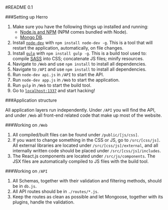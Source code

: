 #README 0.1

###Setting up Herro

1. Make sure you have the following things up installed and running:
	* [Node.js and NPM](http://nodejs.org/) (NPM comes bundled with Node).
	* [Mongo DB](http://www.mongodb.org/).
2. Install [`node-dev`](https://github.com/fgnass/node-dev) with `npm install node-dev -g`. This is a tool that will restart the application, automatically, on file changes.
3. Install [`gulp`](http://gulpjs.com/) with `npm install gulp -g`. This is a build tool used to: compile [SASS](http://sass-lang.com/) into CSS; concatenate JS files; minify resources.
4. Navigate to `/Web` and use `npm install` to install all dependencies.
5. Navigate to `/API` and use `npm install` to install all dependencies.
6. Run `node-dev api.js` in `/API` to start the API.
7. Run `node-dev app.js` in `/Web` to start the application.
8. Run `gulp` in `/Web` to start the build tool.
9. Go to [`localhost:1337`](http://localhost:1337) and start hacking!

###Application structure

All application layers run independently. Under `/API` you will find the API, and under `/Web` all front-end related code that make up most of the website. 

###Working on `/Web`
1. All compiled/built files can be found under `/public/[js/css]`.
2. If you want to change something in the CSS or JS, go to `/src/[css/js]`. All external libraries are located under `/src/[css/js]/external`, and all internally written code should be placed under `/src/[css/js]/includes`.
3. The React.js components are located under `/src/js/components`. The JSX files are automatically compiled to JS files with the build tool.

###Working on `/API`
1. All Schemas, together with their validation and filtering methods, should be in `db.js`.
2. All API routes should be in `./routes/*.js`.
3. Keep the routes as clean as possible and let Mongoose, together with its plugins, handle the validation.